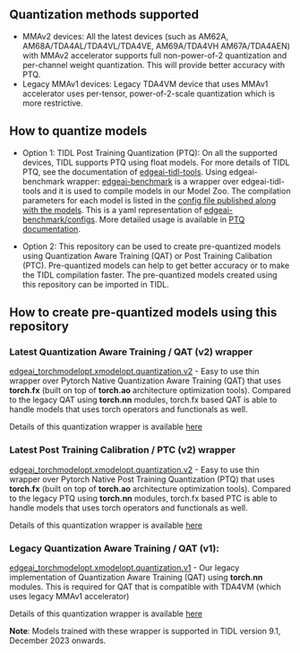 
## Quantization methods supported
- MMAv2 devices: All the latest devices (such as AM62A, AM68A/TDA4AL/TDA4VL/TDA4VE, AM69A/TDA4VH AM67A/TDA4AEN) with MMAv2 accelerator supports full non-power-of-2 quantization and per-channel weight quantization. This will provide better accuracy with PTQ. 
- Legacy MMAv1 devices: Legacy TDA4VM device that uses MMAv1 accelerator uses per-tensor, power-of-2-scale quantization which is more restrictive.


## How to quantize models
- Option 1: TIDL Post Training Quantization (PTQ): On all the supported devices, TIDL supports PTQ using float models. For more details of TIDL PTQ, see the documentation of [edgeai-tidl-tools](https://github.com/TexasInstruments/edgeai-tidl-tools). Using edgeai-benchmark wrapper: [edgeai-benchmark](https://github.com/TexasInstruments/edgeai-benchmark) is a wrapper over edgeai-tidl-tools and it is used to compile models in our Model Zoo. The compilation parameters for each model is listed in the [config file published along with the models](https://github.com/TexasInstruments/edgeai-modelzoo/blob/main/models/configs.yaml). This is a yaml representation of [edgeai-benchmark/configs](https://github.com/TexasInstruments/edgeai-benchmark/configs). More detailed usage is available in [PTQ documentation](./v1/docs/ptq.md).

- Option 2: This repository can be used to create pre-quantized models using Quantization Aware Training (QAT) or Post Training Calibation (PTC). Pre-quantized models can help to get better accuracy or to make the TIDL compilation faster. The pre-quantized models created using this repository can be imported in TIDL.


## How to create pre-quantized models using this repository

### Latest Quantization Aware Training / QAT (v2) wrapper
[edgeai_torchmodelopt.xmodelopt.quantization.v2](./v2) - Easy to use thin wrapper over Pytorch Native Quantization Aware Training (QAT) that uses **torch.fx** (built on top of **torch.ao** architecture optimization tools). Compared to the legacy QAT using **torch.nn** modules, torch.fx based QAT is able to handle models that uses torch operators and functionals as well. 

Details of this quantization wrapper is available [here](./v2/docs/qat.md)<br>

### Latest Post Training Calibration  / PTC (v2) wrapper
[edgeai_torchmodelopt.xmodelopt.quantization.v2](./v2) - Easy to use thin wrapper over Pytorch Native Post Training Quantization (PTQ) that uses **torch.fx** (built on top of **torch.ao** architecture optimization tools). Compared to the legacy PTQ using **torch.nn** modules, torch.fx based PTC is able to handle models that uses torch operators and functionals as well. 

Details of this quantization wrapper is available [here](./v2/docs/ptc.md)<br>


### Legacy Quantization Aware Training / QAT (v1): 
[edgeai_torchmodelopt.xmodelopt.quantization.v1](./v1) - Our legacy implementation of Quantization Aware Training (QAT) using **torch.nn** modules. This is required for QAT that is compatible with TDA4VM (which uses legacy MMAv1 accelerator)<br>

Details of this quantization wrapper is available [here](./v1/README.md)


**Note**: Models trained with these wrapper is supported in TIDL version 9.1, December 2023 onwards. 
